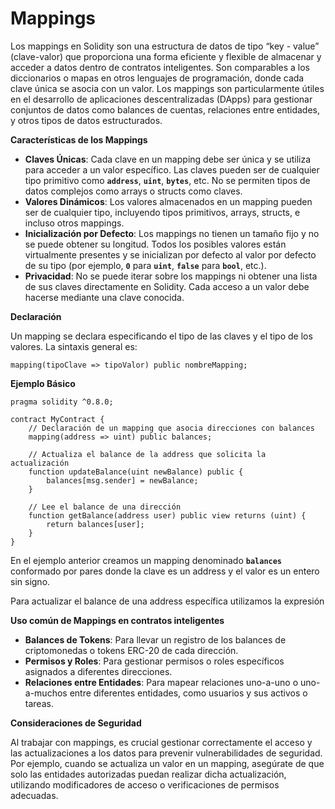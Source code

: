 # Mappings

Los mappings en Solidity son una estructura de datos de tipo “key - value” (clave-valor) que proporciona una forma eficiente y flexible de almacenar y acceder a datos dentro de contratos inteligentes. Son comparables a los diccionarios o mapas en otros lenguajes de programación, donde cada clave única se asocia con un valor. Los mappings son particularmente útiles en el desarrollo de aplicaciones descentralizadas (DApps) para gestionar conjuntos de datos como balances de cuentas, relaciones entre entidades, y otros tipos de datos estructurados.

**Características de los Mappings**

* **Claves Únicas**: Cada clave en un mapping debe ser única y se utiliza para acceder a un valor específico. Las claves pueden ser de cualquier tipo primitivo como **`address`**, **`uint`**, **`bytes`**, etc. No se permiten tipos de datos complejos como arrays o structs como claves.
* **Valores Dinámicos**: Los valores almacenados en un mapping pueden ser de cualquier tipo, incluyendo tipos primitivos, arrays, structs, e incluso otros mappings.
* **Inicialización por Defecto**: Los mappings no tienen un tamaño fijo y no se puede obtener su longitud. Todos los posibles valores están virtualmente presentes y se inicializan por defecto al valor por defecto de su tipo (por ejemplo, **`0`** para **`uint`**, **`false`** para **`bool`**, etc.).
* **Privacidad**: No se puede iterar sobre los mappings ni obtener una lista de sus claves directamente en Solidity. Cada acceso a un valor debe hacerse mediante una clave conocida.

**Declaración**

Un mapping se declara especificando el tipo de las claves y el tipo de los valores. La sintaxis general es:

```solidity
mapping(tipoClave => tipoValor) public nombreMapping;
```

**Ejemplo Básico**

```solidity
pragma solidity ^0.8.0;

contract MyContract {
    // Declaración de un mapping que asocia direcciones con balances
    mapping(address => uint) public balances;

    // Actualiza el balance de la address que solicita la actualización
    function updateBalance(uint newBalance) public {
        balances[msg.sender] = newBalance;
    }

    // Lee el balance de una dirección
    function getBalance(address user) public view returns (uint) {
        return balances[user];
    }
}
```

En el ejemplo anterior creamos un mapping denominado **`balances`** conformado por pares donde la clave es un address y el valor es un entero sin signo.

Para actualizar el balance de una address específica utilizamos la expresión

**Uso común de Mappings en contratos inteligentes**

* **Balances de Tokens**: Para llevar un registro de los balances de criptomonedas o tokens ERC-20 de cada dirección.
* **Permisos y Roles**: Para gestionar permisos o roles específicos asignados a diferentes direcciones.
* **Relaciones entre Entidades**: Para mapear relaciones uno-a-uno o uno-a-muchos entre diferentes entidades, como usuarios y sus activos o tareas.

**Consideraciones de Seguridad**

Al trabajar con mappings, es crucial gestionar correctamente el acceso y las actualizaciones a los datos para prevenir vulnerabilidades de seguridad. Por ejemplo, cuando se actualiza un valor en un mapping, asegúrate de que solo las entidades autorizadas puedan realizar dicha actualización, utilizando modificadores de acceso o verificaciones de permisos adecuadas.
